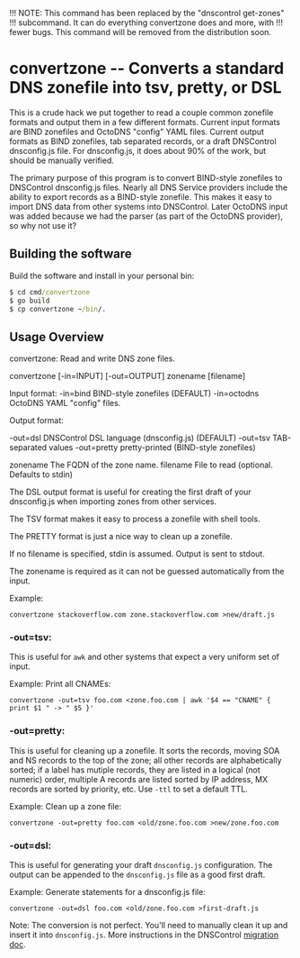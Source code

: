 
!!! NOTE: This command has been replaced by the "dnscontrol get-zones"
!!! subcommand. It can do everything convertzone does and more, with
!!! fewer bugs.  This command will be removed from the distribution soon.

# convertzone -- Converts a standard DNS zonefile into tsv, pretty, or DSL

This is a crude hack we put together to read a couple common zonefile
formats and output them in a few different formats.  Current input
formats are BIND zonefiles and OctoDNS "config" YAML files.  Current
output formats as BIND zonefiles, tab separated records, or a draft
DNSControl dnsconfig.js file. For dnsconfig.js, it does about 90%
of the work, but should be manually verified.

The primary purpose of this program is to convert BIND-style
zonefiles to DNSControl dnsconfig.js files.  Nearly all DNS Service
providers include the ability to export records as a BIND-style zonefile.
This makes it easy to import DNS data from other systems into DNSControl.
Later OctoDNS input was added because we had the parser (as part of
the OctoDNS provider), so why not use it?

## Building the software

Build the software and install in your personal bin:

```cmd
$ cd cmd/convertzone
$ go build
$ cp convertzone ~/bin/.
```


## Usage Overview

convertzone: Read and write DNS zone files.

convertzone [-in=INPUT] [-out=OUTPUT] zonename [filename]

Input format:
-in=bind      BIND-style zonefiles (DEFAULT)
-in=octodns   OctoDNS YAML "config" files.

Output format:

-out=dsl      DNSControl DSL language (dnsconfig.js) (DEFAULT)
-out=tsv      TAB-separated values
-out=pretty   pretty-printed (BIND-style zonefiles)

zonename    The FQDN of the zone name.
filename    File to read (optional. Defaults to stdin)

The DSL output format is useful for creating the first
draft of your dnsconfig.js when importing zones from
other services.

The TSV format makes it easy to process a zonefile with
shell tools.

The PRETTY format is just a nice way to clean up a zonefile.

If no filename is specified, stdin is assumed.
Output is sent to stdout.

The zonename is required as it can not be guessed automatically from the input.

Example:

    convertzone stackoverflow.com zone.stackoverflow.com >new/draft.js


### -out=tsv:

This is useful for `awk` and other systems that expect a very
uniform set of input.

Example: Print all CNAMEs:

    convertzone -out=tsv foo.com <zone.foo.com | awk '$4 == "CNAME" { print $1 " -> " $5 }'


### -out=pretty:

This is useful for cleaning up a zonefile. It sorts the records,
moving SOA and NS records to the top of the zone; all other records
are alphabetically sorted; if a label has mutiple records, they are
listed in a logical (not numeric) order, multiple A records are
listed sorted by IP address, MX records are sorted by priority,
etc.  Use `-ttl` to set a default TTL.

Example: Clean up a zone file:

    convertzone -out=pretty foo.com <old/zone.foo.com >new/zone.foo.com


### -out=dsl:

This is useful for generating your draft `dnsconfig.js` configuration.
The output can be appended to the `dnsconfig.js` file as a good first draft.

Example: Generate statements for a dnsconfig.js file:

    convertzone -out=dsl foo.com <old/zone.foo.com >first-draft.js

Note: The conversion is not perfect. You'll need to manually clean
it up and insert it into `dnsconfig.js`.  More instructions in the
DNSControl [migration doc]({site.github.url}}/migration).
